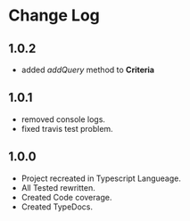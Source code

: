 # Change Log

## 1.0.2
   * added *addQuery* method to **Criteria** 
  
## 1.0.1
   * removed console logs. 
   * fixed travis test problem.
   
## 1.0.0
   * Project recreated in Typescript Langueage.
   * All Tested rewritten.
   * Created Code coverage.
   * Created TypeDocs. 
   
